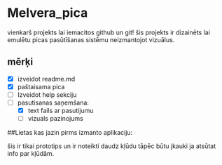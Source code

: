 # Melvera_pica
vienkarš projekts lai iemacitos github un git! šis projekts ir dizainēts lai emulētu picas pasūtīšanas sistēmu neizmantojot vizuālus.

## mērķi

- [x] izveidot readme.md
- [x] paštaisama pica
- [ ] Izveidot help sekciju
- [ ] pasutisanas saņemšana:
    - [X] text fails ar pasutijumu
    - [ ] vizuals pazinojums
	
##Lietas kas jazin pirms izmanto aplikaciju:

šis ir tikai prototips un ir noteikti daudz kļūdu tāpēc būtu jkauki ja atsūtat info par kļūdām.


[PRODUKTU FOTO]:https://i.imgur.com/f2taGtt.jpeg
